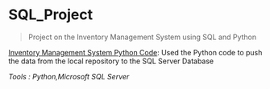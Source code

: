 # SQL_Project
>Project on the Inventory Management System using SQL and Python

[Inventory Management System Python Code](https://github.com/GummaSudeep/SQL_Project/blob/master/Python_SQL_Code.py): Used the Python code to push the data from the local repository to the SQL Server Database

*Tools : Python,Microsoft SQL Server*
